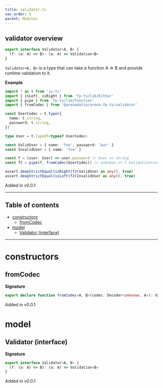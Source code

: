 ```yaml
---
title: validator.ts
nav_order: 5
parent: Modules
---
```


## validator overview

```ts
export interface Validator<A, B> {
  (f: (a: A) => B): (a: A) => Validation<B>
}
```

`Validator<A, B>` is a type that can take a function A => B and provide
runtime validation to it.

**Example**

```ts
import * as t from 'io-ts'
import { isLeft, isRight } from 'fp-ts/lib/Either'
import { pipe } from 'fp-ts/lib/function'
import { fromCodec } from '@arenadotio/arena-fp-ts/validator'

const UserCodec = t.type({
  name: t.string,
  password: t.string,
})

type User = t.TypeOf<typeof UserCodec>

const ValidUser = { name: 'foo', password: 'bar' }
const InvalidUser = { name: 'foo' }

const f = (user: User) => user.password // User => string
const f2 = pipe(f, fromCodec(UserCodec)) // unknown => t.Validation<string>

assert.deepStrictEqual(isRight(f2(ValidUser as any)), true)
assert.deepStrictEqual(isLeft(f2(InvalidUser as any)), true)
```

Added in v0.0.1

---

<h2 class="text-delta">Table of contents</h2>

- [constructors](#constructors)
  - [fromCodec](#fromcodec)
- [model](#model)
  - [Validator (interface)](#validator-interface)

---

# constructors

## fromCodec

**Signature**

```ts
export declare function fromCodec<A, B>(codec: Decoder<unknown, A>): Validator<A, B>
```

Added in v0.0.1

# model

## Validator (interface)

**Signature**

```ts
export interface Validator<A, B> {
  (f: (a: A) => B): (a: A) => Validation<B>
}
```

Added in v0.0.1
